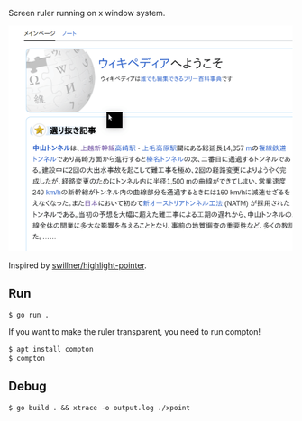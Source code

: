 Screen ruler running on x window system.

![](demo.gif)

Inspired by [swillner/highlight-pointer](https://github.com/swillner/highlight-pointer).

## Run

```shell
$ go run .
```

If you want to make the ruler transparent, you need to run compton!

```shell
$ apt install compton
$ compton
```

## Debug

```shell
$ go build . && xtrace -o output.log ./xpoint
```
